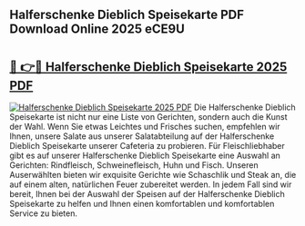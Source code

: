 ## Halferschenke Dieblich Speisekarte PDF Download Online 2025 eCE9U

# <h2><a href="http://gca2g2.nevu.top/?p=Halferschenke+Dieblich+Speisekarte">🔗 👉🔴 Halferschenke Dieblich Speisekarte 2025 PDF</a></h2>

[![Halferschenke Dieblich Speisekarte 2025 PDF](https://i.imgur.com/dBaPXMq.png)](http://gca2g2.nevu.top/?p=Halferschenke+Dieblich+Speisekarte)
Die Halferschenke Dieblich Speisekarte ist nicht nur eine Liste von Gerichten, sondern auch die Kunst der Wahl. Wenn Sie etwas Leichtes und Frisches suchen, empfehlen wir Ihnen, unsere Salate aus unserer Salatabteilung auf der Halferschenke Dieblich Speisekarte unserer Cafeteria zu probieren. Für Fleischliebhaber gibt es auf unserer Halferschenke Dieblich Speisekarte eine Auswahl an Gerichten: Rindfleisch, Schweinefleisch, Huhn und Fisch. Unseren Auserwählten bieten wir exquisite Gerichte wie Schaschlik und Steak an, die auf einem alten, natürlichen Feuer zubereitet werden. In jedem Fall sind wir bereit, Ihnen bei der Auswahl der Speisen auf der Halferschenke Dieblich Speisekarte zu helfen und Ihnen einen komfortablen und komfortablen Service zu bieten.

